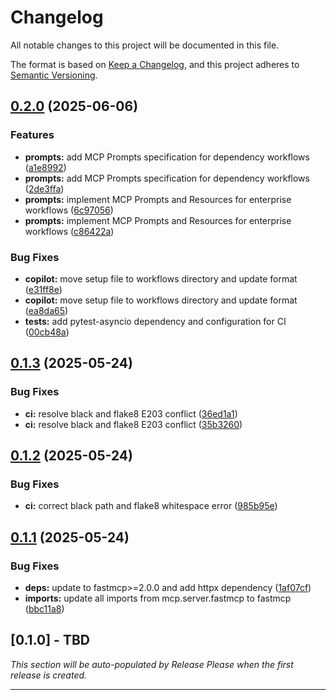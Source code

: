# Changelog

All notable changes to this project will be documented in this file.

The format is based on [Keep a Changelog](https://keepachangelog.com/en/1.1.0/),
and this project adheres to [Semantic Versioning](https://semver.org/spec/v2.0.0.html).

<!-- 
AI Context: This changelog helps AI assistants understand the project's evolution.
Each entry includes not just what changed, but WHY it changed and what patterns emerged.
Key architectural decisions are linked to their ADRs.
-->

## [0.2.0](https://github.com/danielscholl-osdu/mvn-mcp-server/compare/v0.1.3...v0.2.0) (2025-06-06)


### Features

* **prompts:** add MCP Prompts specification for dependency workflows ([a1e8992](https://github.com/danielscholl-osdu/mvn-mcp-server/commit/a1e899278d8733ca60451cae9c30aa7afaa43171))
* **prompts:** add MCP Prompts specification for dependency workflows ([2de3ffa](https://github.com/danielscholl-osdu/mvn-mcp-server/commit/2de3ffa7662c6befd5469aa78c2a80c2e9390d57))
* **prompts:** implement MCP Prompts and Resources for enterprise workflows ([6c97056](https://github.com/danielscholl-osdu/mvn-mcp-server/commit/6c970562e769af539a7d4049845b516fff9c7426))
* **prompts:** implement MCP Prompts and Resources for enterprise workflows ([c86422a](https://github.com/danielscholl-osdu/mvn-mcp-server/commit/c86422a021f3b95225de9cba21c0d30e776a4a45))


### Bug Fixes

* **copilot:** move setup file to workflows directory and update format ([e31ff8e](https://github.com/danielscholl-osdu/mvn-mcp-server/commit/e31ff8e5e8700e6430362c5ab22eca7b677124c0))
* **copilot:** move setup file to workflows directory and update format ([ea8da65](https://github.com/danielscholl-osdu/mvn-mcp-server/commit/ea8da6515a27ef24970b7e24c8ee63564d1d9a58))
* **tests:** add pytest-asyncio dependency and configuration for CI ([00cb48a](https://github.com/danielscholl-osdu/mvn-mcp-server/commit/00cb48a7e33a59b6881d6db2fcf79fb6740fa82f))

## [0.1.3](https://github.com/danielscholl-osdu/mvn-mcp-server/compare/v0.1.2...v0.1.3) (2025-05-24)


### Bug Fixes

* **ci:** resolve black and flake8 E203 conflict ([36ed1a1](https://github.com/danielscholl-osdu/mvn-mcp-server/commit/36ed1a156f2a02701b81d3871cc3e94e85544040))
* **ci:** resolve black and flake8 E203 conflict ([35b3260](https://github.com/danielscholl-osdu/mvn-mcp-server/commit/35b3260eea23cd7eef6221f1322cf4d20e53b089))

## [0.1.2](https://github.com/danielscholl-osdu/mvn-mcp-server/compare/v0.1.1...v0.1.2) (2025-05-24)


### Bug Fixes

* **ci:** correct black path and flake8 whitespace error ([985b95e](https://github.com/danielscholl-osdu/mvn-mcp-server/commit/985b95e64017e61e3b9c66d471be356de09c8952))

## [0.1.1](https://github.com/danielscholl-osdu/mvn-mcp-server/compare/v0.1.0...v0.1.1) (2025-05-24)


### Bug Fixes

* **deps:** update to fastmcp&gt;=2.0.0 and add httpx dependency ([1af07cf](https://github.com/danielscholl-osdu/mvn-mcp-server/commit/1af07cf0576def77429ebee91612d5b8e05e150a))
* **imports:** update all imports from mcp.server.fastmcp to fastmcp ([bbc11a8](https://github.com/danielscholl-osdu/mvn-mcp-server/commit/bbc11a83396c5f6503341747f7872a9d6179124e))

## [0.1.0] - TBD

_This section will be auto-populated by Release Please when the first release is created._

---

<!-- 
AI Learning Notes:
- The project started with a focus on read operations and gradually added write capabilities
- Security and compliance features were added based on OSDU platform requirements
- The dual permission model emerged from the need to separate data modification from deletion
- Each service client follows the same pattern but has service-specific quirks (e.g., Legal API uses v1)
-->
